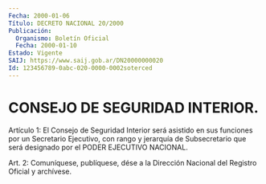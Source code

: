 ```yaml
---
Fecha: 2000-01-06
Título: DECRETO NACIONAL 20/2000
Publicación:
  Organismo: Boletín Oficial
  Fecha: 2000-01-10
Estado: Vigente
SAIJ: https://www.saij.gob.ar/DN20000000020
Id: 123456789-0abc-020-0000-0002soterced
---
```

# CONSEJO DE SEGURIDAD INTERIOR.

<a id="1"></a>
Artículo 1: El Consejo de Seguridad  Interior será asistido en sus funciones por un Secretario Ejecutivo,  con  rango  y  jerarquía de Subsecretario  que  será designado por el PODER EJECUTIVO  NACIONAL.

<a id="2"></a>
Art. 2: Comuníquese,  publíquese, dése a la Dirección Nacional del Registro Oficial y archívese.